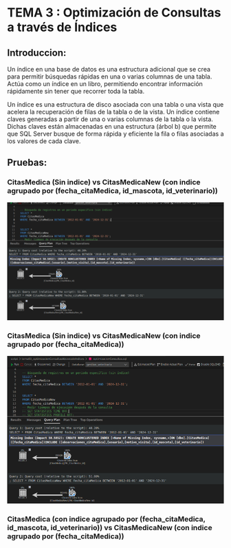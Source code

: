 # TEMA 3 : Optimización de Consultas a través de Índices 

## **Introduccion**: <br>
Un índice en una base de datos es una estructura adicional que se crea para permitir búsquedas rápidas en una o varias columnas de una tabla. Actúa como un índice en un libro, permitiendo encontrar información rápidamente sin tener que recorrer toda la tabla.



Un índice es una estructura de disco asociada con una tabla o una vista que acelera la recuperación de filas de la tabla o de la vista. Un índice contiene claves generadas a partir de una o varias columnas de la tabla o la vista. Dichas claves están almacenadas en una estructura (árbol b) que permite que SQL Server busque de forma rápida y eficiente la fila o filas asociadas a los valores de cada clave. 




## **Pruebas**: <br>
### CitasMedica (Sin indice) vs CitasMedicaNew (con indice agrupado por (fecha_citaMedica, id_mascota, id_veterinario))
![img_prueba1_tema03](img/tema03_img_1.png)

### CitasMedica (Sin indice) vs CitasMedicaNew (con indice agrupado por (fecha_citaMedica))
![img_prueba2_tema03](img/tema03_img_2.png)

### CitasMedica (con indice agrupado por (fecha_citaMedica, id_mascota, id_veterinario)) vs CitasMedicaNew (con indice agrupado por (fecha_citaMedica))

